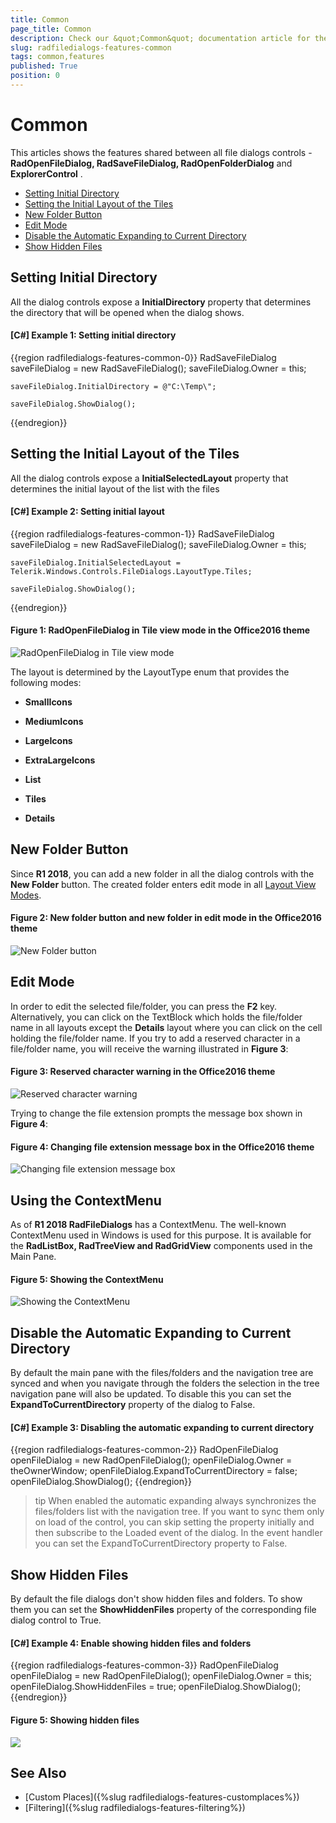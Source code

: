 ```yaml
---
title: Common
page_title: Common
description: Check our &quot;Common&quot; documentation article for the RadFileDialogs WPF control.
slug: radfiledialogs-features-common
tags: common,features
published: True
position: 0
---
```


# Common

This articles shows the features shared between all file dialogs controls - __RadOpenFileDialog, RadSaveFileDialog, RadOpenFolderDialog__ and __ExplorerControl__ .

* [Setting Initial Directory](#setting-initial-directory)
* [Setting the Initial Layout of the Tiles](#setting-the-initial-layout-of-the-tiles)
* [New Folder Button](#new-folder-button)
* [Edit Mode](#edit-mode)
* [Disable the Automatic Expanding to Current Directory](#disable-the-automatic-expanding-to-current-directory)
* [Show Hidden Files](#show-hidden-files)

## Setting Initial Directory

All the dialog controls expose a __InitialDirectory__ property that determines the directory that will be opened when the dialog shows.

#### __[C#] Example 1: Setting initial directory__ 
{{region radfiledialogs-features-common-0}}
	RadSaveFileDialog saveFileDialog = new RadSaveFileDialog();	
	saveFileDialog.Owner = this;
	
	saveFileDialog.InitialDirectory = @"C:\Temp\";
	
	saveFileDialog.ShowDialog();	
{{endregion}}

## Setting the Initial Layout of the Tiles

All the dialog controls expose a __InitialSelectedLayout__ property that determines the initial layout of the list with the files

#### __[C#] Example 2: Setting initial layout__ 
{{region radfiledialogs-features-common-1}}
	RadSaveFileDialog saveFileDialog = new RadSaveFileDialog();	
	saveFileDialog.Owner = this;
	
	saveFileDialog.InitialSelectedLayout = Telerik.Windows.Controls.FileDialogs.LayoutType.Tiles;
	
	saveFileDialog.ShowDialog();	
{{endregion}}

#### Figure 1: RadOpenFileDialog in Tile view mode in the Office2016 theme  
![RadOpenFileDialog in Tile view mode](images/FileDialogs_TileViewMode.png)

The layout is determined by the LayoutType enum that provides the following modes:

* __SmallIcons__

* __MediumIcons__

* __LargeIcons__

* __ExtraLargeIcons__

* __List__

* __Tiles__

* __Details__

## New Folder Button

Since __R1 2018__, you can add a new folder in all the dialog controls with the __New Folder__ button. The created folder enters edit mode in all [Layout View Modes](#setting-the-initial-layout-of-the-tiles). 

#### Figure 2: New folder button and new folder in edit mode in the Office2016 theme

![New Folder button](images/FileDialogs_NewFolder.png)

## Edit Mode

In order to edit the selected file/folder, you can press the __F2__ key. Alternatively, you can click on the TextBlock which holds the file/folder name in all layouts except the **Details** layout where you can click on the cell holding the file/folder name. If you try to add a reserved character in a file/folder name, you will receive the warning illustrated in **Figure 3**:

#### Figure 3: Reserved character warning in the Office2016 theme  
![Reserved character warning](images/FileDialogs_EditMode.png)

Trying to change the file extension prompts the message box shown in **Figure 4**:

#### Figure 4: Changing file extension message box in the Office2016 theme  
![Changing file extension message box](images/FileDialogs_ChangeFileExtensionMessageBox.png)

## Using the ContextMenu

As of __R1 2018 RadFileDialogs__ has a ContextMenu. The well-known ContextMenu used in Windows is used for this purpose. It is available for the __RadListBox, RadTreeView and RadGridView__ components used in the Main Pane.

#### Figure 5: Showing the ContextMenu

![Showing the ContextMenu](images/FileDialogs_ContextMenu.png)
## Disable the Automatic Expanding to Current Directory
By default the main pane with the files/folders and the navigation tree are synced and when you navigate through the folders the selection in the tree navigation pane will also be updated. To disable this you can set the __ExpandToCurrentDirectory__ property of the dialog to False.

#### __[C#] Example 3: Disabling the automatic expanding to current directory__ 
{{region radfiledialogs-features-common-2}}
	RadOpenFileDialog openFileDialog = new RadOpenFileDialog();
	openFileDialog.Owner = theOwnerWindow;
	openFileDialog.ExpandToCurrentDirectory = false;
	openFileDialog.ShowDialog();
{{endregion}}

>tip When enabled the automatic expanding always synchronizes the files/folders list with the navigation tree. If you want to sync them only on load of the control, you can skip setting the property initially and then subscribe to the Loaded event of the dialog. In the event handler you can set the ExpandToCurrentDirectory property to False.

## Show Hidden Files

By default the file dialogs don't show hidden files and folders. To show them you can set the __ShowHiddenFiles__ property of the corresponding file dialog control to True.

#### __[C#] Example 4: Enable showing hidden files and folders__ 
{{region radfiledialogs-features-common-3}}
	RadOpenFileDialog openFileDialog = new RadOpenFileDialog();
	openFileDialog.Owner = this;
	openFileDialog.ShowHiddenFiles = true;
	openFileDialog.ShowDialog();            
{{endregion}}

#### Figure 5: Showing hidden files  
![](images/radfiledialogs-features-common-0.png)

## See Also 
* [Custom Places]({%slug radfiledialogs-features-customplaces%})
* [Filtering]({%slug radfiledialogs-features-filtering%})
